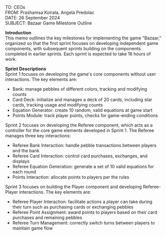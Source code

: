 TO: CEOs <br>
FROM: Prashamsa Koirala, Angela Predolac <br>
DATE: 26 September 2024 <br>
SUBJECT: Bazaar Game Milestone Outline <br>

**Introduction** <br>
This memo outlines the key milestones for implementing the game "Bazaar," organized so that the first sprint focuses on developing independent game components, with subsequent sprints building on the components completed in earlier sprints. Each sprint is expected to take 16 hours of work. <br>

**Sprint Descriptions** <br>
Sprint 1 focuses on developing the game's core components without user interactions. The key elements are: <br>

- Bank: manage pebbles of different colors, tracking and modifying counts
- Card Deck: initialize and manages a deck of 20 cards, including star cards, tracking usage and modifying counts
- Equation Generator: create 10 random, valid equations at game start
- Points Module: track player points, checks for game-ending conditions

Sprint 2 focuses on developing the Referee component, which acts as a controller for the core game elements developed in Sprint 1. The Referee manages three key interactions: <br>

- Referee Bank Interaction: handle pebble transactions between players and the bank
- Referee Card Interaction: control card purchases, exchanges, and displays
- Referee Equation Generation: generate a set of 10 valid equations for each round
- Points Interaction: allocate points to players per the rules

Sprint 3 focuses on building the Player component and developing Referee-Player interactions. The key elements are: <br>

- Referee Player Interaction: facilitate actions a player can take during their turn such as purchasing cards or exchanging pebbles
- Referee Point Assignment: award points to players based on their card purchases and remaining pebbles
- Referee Turn Management: correctly switch turns between players to maintain game flow
